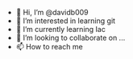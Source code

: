- 👋 Hi, I’m @davidb009
- 👀 I’m interested in learning git
- 🌱 I’m currently learning Iac
- 💞️ I’m looking to collaborate on ...
- 📫 How to reach me 

<!---
davidb009/davidb009 is a ✨ special ✨ repository because its `README.md` (this file) appears on your GitHub profile.
You can click the Preview link to take a look at your changes.
--->
